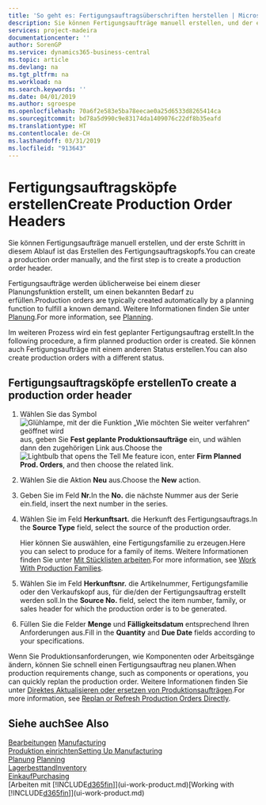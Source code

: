 ```yaml
---
title: 'So geht es: Fertigungsauftragsüberschriften herstellen | Microsoft Docs'
description: Sie können Fertigungsaufträge manuell erstellen, und der erste Schritt in diesem Ablauf ist das Erstellen des Fertigungsauftragskopfs.
services: project-madeira
documentationcenter: ''
author: SorenGP
ms.service: dynamics365-business-central
ms.topic: article
ms.devlang: na
ms.tgt_pltfrm: na
ms.workload: na
ms.search.keywords: ''
ms.date: 04/01/2019
ms.author: sgroespe
ms.openlocfilehash: 70a6f2e583e5ba78eecae0a25d6533d8265414ca
ms.sourcegitcommit: bd78a5d990c9e83174da1409076c22df8b35eafd
ms.translationtype: HT
ms.contentlocale: de-CH
ms.lasthandoff: 03/31/2019
ms.locfileid: "913643"
---
```

# <a name="create-production-order-headers"></a><span data-ttu-id="c6253-103">Fertigungsauftragsköpfe erstellen</span><span class="sxs-lookup"><span data-stu-id="c6253-103">Create Production Order Headers</span></span>
<span data-ttu-id="c6253-104">Sie können Fertigungsaufträge manuell erstellen, und der erste Schritt in diesem Ablauf ist das Erstellen des Fertigungsauftragskopfs.</span><span class="sxs-lookup"><span data-stu-id="c6253-104">You can create a production order manually, and the first step is to create a production order header.</span></span>

<span data-ttu-id="c6253-105">Fertigungsaufträge werden üblicherweise bei einem dieser Planungsfunktion erstellt, um einen bekannten Bedarf zu erfüllen.</span><span class="sxs-lookup"><span data-stu-id="c6253-105">Production orders are typically created automatically by a planning function to fulfill a known demand.</span></span> <span data-ttu-id="c6253-106">Weitere Informationen finden Sie unter [Planung](production-planning.md).</span><span class="sxs-lookup"><span data-stu-id="c6253-106">For more information, see [Planning](production-planning.md).</span></span>   

<span data-ttu-id="c6253-107">Im weiteren Prozess wird ein fest geplanter Fertigungsauftrag erstellt.</span><span class="sxs-lookup"><span data-stu-id="c6253-107">In the following procedure, a firm planned production order is created.</span></span> <span data-ttu-id="c6253-108">Sie können auch Fertigungsaufträge mit einem anderen Status erstellen.</span><span class="sxs-lookup"><span data-stu-id="c6253-108">You can also create production orders with a different status.</span></span>  

## <a name="to-create-a-production-order-header"></a><span data-ttu-id="c6253-109">Fertigungsauftragsköpfe erstellen</span><span class="sxs-lookup"><span data-stu-id="c6253-109">To create a production order header</span></span>  
1.  <span data-ttu-id="c6253-110">Wählen Sie das Symbol ![Glühlampe, mit der die Funktion „Wie möchten Sie weiter verfahren“ geöffnet wird](media/ui-search/search_small.png "Wie möchten Sie weiter verfahren?") aus, geben Sie **Fest geplante Produktionsaufträge** ein, und wählen dann den zugehörigen Link aus.</span><span class="sxs-lookup"><span data-stu-id="c6253-110">Choose the ![Lightbulb that opens the Tell Me feature](media/ui-search/search_small.png "Tell me what you want to do") icon, enter **Firm Planned Prod. Orders**, and then choose the related link.</span></span>  
2.  <span data-ttu-id="c6253-111">Wählen Sie die Aktion **Neu** aus.</span><span class="sxs-lookup"><span data-stu-id="c6253-111">Choose the **New** action.</span></span>  
3.  <span data-ttu-id="c6253-112">Geben Sie im Feld **Nr.**</span><span class="sxs-lookup"><span data-stu-id="c6253-112">In the **No.**</span></span> <span data-ttu-id="c6253-113">die nächste Nummer aus der Serie ein.</span><span class="sxs-lookup"><span data-stu-id="c6253-113">field, insert the next number in the series.</span></span>  
4.  <span data-ttu-id="c6253-114">Wählen Sie im Feld **Herkunftsart.** die Herkunft des Fertigungsauftrags.</span><span class="sxs-lookup"><span data-stu-id="c6253-114">In the **Source Type** field, select the source of the production order.</span></span>

    <span data-ttu-id="c6253-115">Hier können Sie auswählen, eine Fertigungsfamilie zu erzeugen.</span><span class="sxs-lookup"><span data-stu-id="c6253-115">Here you can select to produce for a family of items.</span></span> <span data-ttu-id="c6253-116">Weitere Informationen finden Sie unter [Mit Stücklisten arbeiten](production-how-work-family.md).</span><span class="sxs-lookup"><span data-stu-id="c6253-116">For more information, see [Work With Production Families](production-how-work-family.md).</span></span>
5.  <span data-ttu-id="c6253-117">Wählen Sie im Feld **Herkunftsnr.** die Artikelnummer, Fertigungsfamilie oder den Verkaufskopf aus, für die/den der Fertigungsauftrag erstellt werden soll.</span><span class="sxs-lookup"><span data-stu-id="c6253-117">In the **Source No.** field, select the item number, family, or sales header for which the production order is to be generated.</span></span>  
6.  <span data-ttu-id="c6253-118">Füllen Sie die Felder **Menge** und **Fälligkeitsdatum** entsprechend Ihren Anforderungen aus.</span><span class="sxs-lookup"><span data-stu-id="c6253-118">Fill in the **Quantity** and **Due Date** fields according to your specifications.</span></span>  

<span data-ttu-id="c6253-119">Wenn Sie Produktionsanforderungen, wie Komponenten oder Arbeitsgänge ändern, können Sie schnell  einen Fertigungsauftrag neu planen.</span><span class="sxs-lookup"><span data-stu-id="c6253-119">When production requirements change, such as components or operations, you can quickly replan the production order.</span></span> <span data-ttu-id="c6253-120">Weitere Informationen finden Sie unter [Direktes Aktualisieren oder ersetzen von Produktionsaufträgen](production-how-to-replan-refresh-production-orders.md).</span><span class="sxs-lookup"><span data-stu-id="c6253-120">For more information, see [Replan or Refresh Production Orders Directly](production-how-to-replan-refresh-production-orders.md).</span></span> 

## <a name="see-also"></a><span data-ttu-id="c6253-121">Siehe auch</span><span class="sxs-lookup"><span data-stu-id="c6253-121">See Also</span></span>  
<span data-ttu-id="c6253-122">[Bearbeitungen](production-manage-manufacturing.md)  </span><span class="sxs-lookup"><span data-stu-id="c6253-122">[Manufacturing](production-manage-manufacturing.md)  </span></span>  
[<span data-ttu-id="c6253-123">Produktion einrichten</span><span class="sxs-lookup"><span data-stu-id="c6253-123">Setting Up Manufacturing</span></span>](production-configure-production-processes.md)  
<span data-ttu-id="c6253-124">[Planung](production-planning.md)    </span><span class="sxs-lookup"><span data-stu-id="c6253-124">[Planning](production-planning.md)    </span></span>  
[<span data-ttu-id="c6253-125">Lagerbesttand</span><span class="sxs-lookup"><span data-stu-id="c6253-125">Inventory</span></span>](inventory-manage-inventory.md)  
[<span data-ttu-id="c6253-126">Einkauf</span><span class="sxs-lookup"><span data-stu-id="c6253-126">Purchasing</span></span>](purchasing-manage-purchasing.md)  
<span data-ttu-id="c6253-127">[Arbeiten mit [!INCLUDE[d365fin](includes/d365fin_md.md)]](ui-work-product.md)</span><span class="sxs-lookup"><span data-stu-id="c6253-127">[Working with [!INCLUDE[d365fin](includes/d365fin_md.md)]](ui-work-product.md)</span></span>
